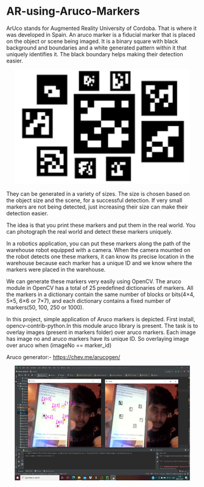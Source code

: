 # AR-using-Aruco-Markers
ArUco stands for Augmented Reality University of Cordoba. That is where it was developed in Spain. An aruco marker is a fiducial marker that is placed on the object or scene being imaged. It is a binary square with black background and boundaries and a white generated pattern within it that uniquely identifies it. The black boundary helps making their detection easier.<br>
<p align="center">
  <img width="460" height="300" src="https://github.com/HarshitDolu/AR-using-Aruco-Markers/blob/main/marker_1.png">
</p>

They can be generated in a variety of sizes. The size is chosen based on the object size and the scene, for a successful detection. If very small markers are not being detected, just increasing their size can make their detection easier.




The idea is that you print these markers and put them in the real world. You can photograph the real world and detect these markers uniquely.

 In a robotics application, you can put these markers along the path of the warehouse robot equipped with a camera. When the camera mounted on the robot detects one these markers, it can know its precise location in the warehouse because each marker has a unique ID and we know where the markers were placed in the warehouse.<br>
 
We can generate these markers very easily using OpenCV. The aruco module in OpenCV has a total of 25 predefined dictionaries of markers. All the markers in a dictionary contain the same number of blocks or bits(4×4, 5×5, 6×6 or 7×7), and each dictionary contains a fixed number of markers(50, 100, 250 or 1000).

In this project, simple application of Aruco markers is depicted.
First install, opencv-contrib-python.In this module aruco library is present.
The task is to overlay images (present in markers folder) over aruco markers.
Each image has image no and aruco markers have its unique ID. So overlaying image over aruco when (imageNo == marker_id)

Aruco generator:- <a href="https://chev.me/arucogen/">https://chev.me/arucogen/</a>

<p align="center">
  <img width="460" height="300" src="https://github.com/HarshitDolu/AR-using-Aruco-Markers/blob/main/demo.jpeg">
</p>
